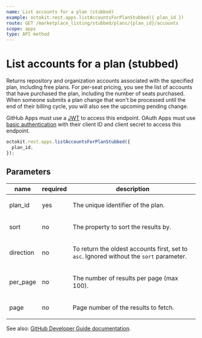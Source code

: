 ```yaml
---
name: List accounts for a plan (stubbed)
example: octokit.rest.apps.listAccountsForPlanStubbed({ plan_id })
route: GET /marketplace_listing/stubbed/plans/{plan_id}/accounts
scope: apps
type: API method
---
```


# List accounts for a plan (stubbed)

Returns repository and organization accounts associated with the specified plan, including free plans. For per-seat pricing, you see the list of accounts that have purchased the plan, including the number of seats purchased. When someone submits a plan change that won't be processed until the end of their billing cycle, you will also see the upcoming pending change.

GitHub Apps must use a [JWT](https://docs.github.com/apps/building-github-apps/authenticating-with-github-apps/#authenticating-as-a-github-app) to access this endpoint. OAuth Apps must use [basic authentication](https://docs.github.com/rest/overview/other-authentication-methods#basic-authentication) with their client ID and client secret to access this endpoint.

```js
octokit.rest.apps.listAccountsForPlanStubbed({
  plan_id,
});
```

## Parameters

<table>
  <thead>
    <tr>
      <th>name</th>
      <th>required</th>
      <th>description</th>
    </tr>
  </thead>
  <tbody>
    <tr><td>plan_id</td><td>yes</td><td>

The unique identifier of the plan.

</td></tr>
<tr><td>sort</td><td>no</td><td>

The property to sort the results by.

</td></tr>
<tr><td>direction</td><td>no</td><td>

To return the oldest accounts first, set to `asc`. Ignored without the `sort` parameter.

</td></tr>
<tr><td>per_page</td><td>no</td><td>

The number of results per page (max 100).

</td></tr>
<tr><td>page</td><td>no</td><td>

Page number of the results to fetch.

</td></tr>
  </tbody>
</table>

See also: [GitHub Developer Guide documentation](https://docs.github.com/rest/reference/apps#list-accounts-for-a-plan-stubbed).
